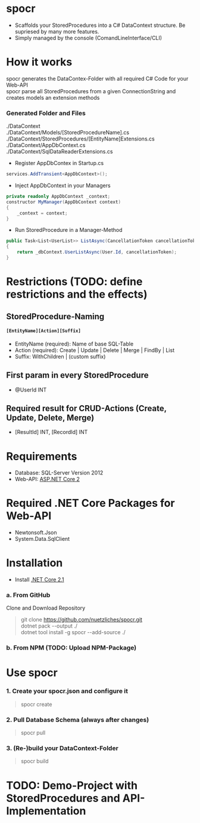 # spocr
- Scaffolds your StoredProcedures into a C# DataContext structure. Be supriesed by many more features.
- Simply managed by the console (ComandLineInterface/CLI)

# How it works
spocr generates the DataContex-Folder with all required C# Code for your Web-API<br>
spocr parse all StoredProcedures from a given ConnectionString and creates models an extension methods<br>

### Generated Folder and Files
./DataContext<br>
./DataContext/Models/[StoredProcedureName].cs<br>
./DataContext/StoredProcedures/[EntityName]Extensions.cs<br>
./DataContext/AppDbContext.cs<br>
./DataContext/SqlDataReaderExtensions.cs<br>

- Register AppDbContex in Startup.cs
```csharp
services.AddTransient<AppDbContext>();
```

- Inject AppDbContext in your Managers
```csharp
private readonly AppDbContext _context;
constructor MyManager(AppDbContext context) 
{ 
    _context = context;
}
```

- Run StoredProcedure in a Manager-Method
```csharp
public Task<List<UserList>> ListAsync(CancellationToken cancellationToken = default(CancellationToken))
{
    return _dbContext.UserListAsync(User.Id, cancellationToken);
}
```

# Restrictions (TODO: define restrictions and the effects)

## StoredProcedure-Naming
#### `[EntityName][Action][Suffix]`
- EntityName (required): Name of base SQL-Table
- Action (required): Create | Update | Delete | Merge | FindBy | List
- Suffix: WithChildren | (custom suffix)

## First param in every StoredProcedure
- @UserId INT

## Required result for CRUD-Actions (Create, Update, Delete, Merge)
- [ResultId] INT, [RecordId] INT

# Requirements
- Database:     SQL-Server Version 2012
- Web-API:      [ASP.NET Core 2](https://docs.microsoft.com/en-us/aspnet/core/tutorials/first-web-api?view=aspnetcore-2.1)

# Required .NET Core Packages for Web-API
- Newtonsoft.Json
- System.Data.SqlClient

# Installation
- Install [.NET Core 2.1](https://www.microsoft.com/net/download)

### a. From GitHub
Clone and Download Repository
> git clone https://github.com/nuetzliches/spocr.git<br>
> dotnet pack --output ./<br>
> dotnet tool install -g spocr --add-source ./<br>

### b. From NPM (TODO: Upload NPM-Package)

# Use spocr

### 1. Create your spocr.json and configure it
> spocr create

### 2. Pull Database Schema (always after changes)
> spocr pull

### 3. (Re-)build your DataContext-Folder
> spocr build

# TODO: Demo-Project with StoredProcedures and API-Implementation
